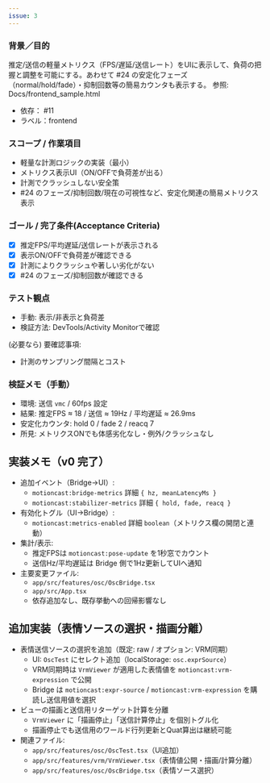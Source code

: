 ```yaml
---
issue: 3
---
```

### 背景／目的
推定/送信の軽量メトリクス（FPS/遅延/送信レート）をUIに表示して、負荷の把握と調整を可能にする。あわせて #24 の安定化フェーズ（normal/hold/fade）・抑制回数等の簡易カウンタも表示する。
参照: Docs/frontend_sample.html

- 依存： #11
- ラベル：frontend

### スコープ / 作業項目
- 軽量な計測ロジックの実装（最小）
- メトリクス表示UI（ON/OFFで負荷差が出る）
- 計測でクラッシュしない安全策
 - #24 のフェーズ/抑制回数/現在の可視性など、安定化関連の簡易メトリクス表示

### ゴール / 完了条件(Acceptance Criteria)
- [x] 推定FPS/平均遅延/送信レートが表示される
- [x] 表示ON/OFFで負荷差が確認できる
- [x] 計測によりクラッシュや著しい劣化がない
 - [x] #24 のフェーズ/抑制回数が確認できる

### テスト観点
- 手動: 表示/非表示と負荷差
- 検証方法: DevTools/Activity Monitorで確認

(必要なら) 要確認事項:
- 計測のサンプリング間隔とコスト

### 検証メモ（手動）
- 環境: 送信 `vmc` / 60fps 設定
- 結果: 推定FPS ≈ 18 / 送信 ≈ 19Hz / 平均遅延 ≈ 26.9ms
- 安定化カウンタ: hold 0 / fade 2 / reacq 7
- 所見: メトリクスONでも体感劣化なし・例外/クラッシュなし

## 実装メモ（v0 完了）
- 追加イベント（Bridge→UI）:
  - `motioncast:bridge-metrics` 詳細 `{ hz, meanLatencyMs }`
  - `motioncast:stabilizer-metrics` 詳細 `{ hold, fade, reacq }`
- 有効化トグル（UI→Bridge）:
  - `motioncast:metrics-enabled` 詳細 `boolean`（メトリクス欄の開閉と連動）
- 集計/表示:
  - 推定FPSは `motioncast:pose-update` を1秒窓でカウント
  - 送信Hz/平均遅延は Bridge 側で1Hz更新してUIへ通知
- 主要変更ファイル:
  - `app/src/features/osc/OscBridge.tsx`
  - `app/src/App.tsx`
  - 依存追加なし、既存挙動への回帰影響なし

## 追加実装（表情ソースの選択・描画分離）
- 表情送信ソースの選択を追加（既定: raw / オプション: VRM同期）
  - UI: `OscTest` にセレクト追加（localStorage: `osc.exprSource`）
  - VRM同期時は `VrmViewer` が適用した表情値を `motioncast:vrm-expression` で公開
  - Bridge は `motioncast:expr-source` / `motioncast:vrm-expression` を購読し送信用値を選択
- ビューの描画と送信用リターゲット計算を分離
  - `VrmViewer` に「描画停止」「送信計算停止」を個別トグル化
  - 描画停止でも送信用のワールド行列更新とQuat算出は継続可能
- 関連ファイル:
  - `app/src/features/osc/OscTest.tsx`（UI追加）
  - `app/src/features/vrm/VrmViewer.tsx`（表情値公開・描画/計算分離）
  - `app/src/features/osc/OscBridge.tsx`（表情ソース選択）
